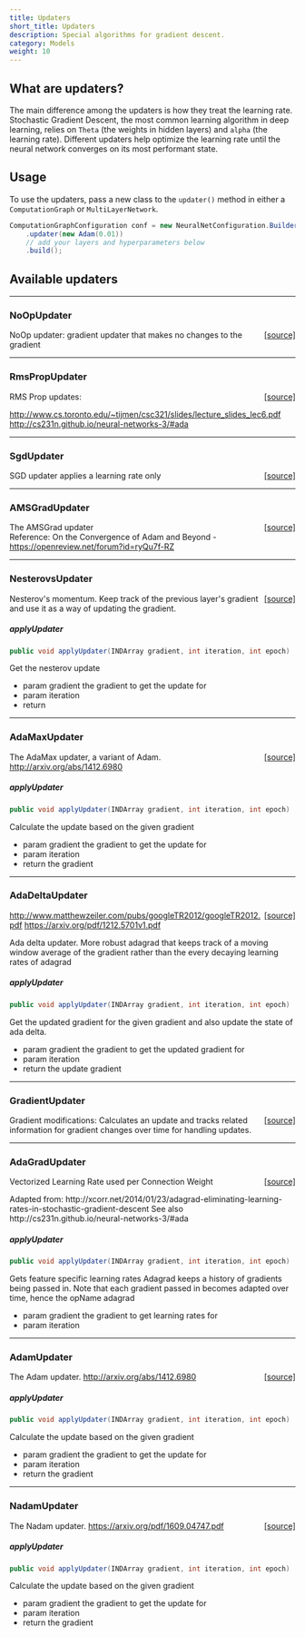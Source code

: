 ```yaml
---
title: Updaters
short_title: Updaters
description: Special algorithms for gradient descent.
category: Models
weight: 10
---
```


## What are updaters?

The main difference among the updaters is how they treat the learning rate. Stochastic Gradient Descent, the most common learning algorithm in deep learning, relies on `Theta` (the weights in hidden layers) and `alpha` (the learning rate). Different updaters help optimize the learning rate until the neural network converges on its most performant state.

## Usage

To use the updaters, pass a new class to the `updater()` method in either a `ComputationGraph` or `MultiLayerNetwork`.

```java
ComputationGraphConfiguration conf = new NeuralNetConfiguration.Builder()
    .updater(new Adam(0.01))
    // add your layers and hyperparameters below
    .build();
```

## Available updaters


---

### NoOpUpdater
<span style="float:right;"> [[source]](https://github.com/deeplearning4j/deeplearning4j/tree/master/nd4j/nd4j-backends/nd4j-api-parent/nd4j-api/src/main/java/org/nd4j/linalg/learning//NoOpUpdater.java) </span>

NoOp updater: gradient updater that makes no changes to the gradient





---

### RmsPropUpdater
<span style="float:right;"> [[source]](https://github.com/deeplearning4j/deeplearning4j/tree/master/nd4j/nd4j-backends/nd4j-api-parent/nd4j-api/src/main/java/org/nd4j/linalg/learning//RmsPropUpdater.java) </span>

RMS Prop updates:

http://www.cs.toronto.edu/~tijmen/csc321/slides/lecture_slides_lec6.pdf
http://cs231n.github.io/neural-networks-3/#ada





---

### SgdUpdater
<span style="float:right;"> [[source]](https://github.com/deeplearning4j/deeplearning4j/tree/master/nd4j/nd4j-backends/nd4j-api-parent/nd4j-api/src/main/java/org/nd4j/linalg/learning//SgdUpdater.java) </span>

SGD updater applies a learning rate only




---

### AMSGradUpdater
<span style="float:right;"> [[source]](https://github.com/deeplearning4j/deeplearning4j/tree/master/nd4j/nd4j-backends/nd4j-api-parent/nd4j-api/src/main/java/org/nd4j/linalg/learning//AMSGradUpdater.java) </span>

The AMSGrad updater<br>
Reference: On the Convergence of Adam and Beyond - https://openreview.net/forum?id=ryQu7f-RZ





---

### NesterovsUpdater
<span style="float:right;"> [[source]](https://github.com/deeplearning4j/deeplearning4j/tree/master/nd4j/nd4j-backends/nd4j-api-parent/nd4j-api/src/main/java/org/nd4j/linalg/learning//NesterovsUpdater.java) </span>

Nesterov's momentum.
Keep track of the previous layer's gradient
and use it as a way of updating the gradient.


##### applyUpdater 
```java
public void applyUpdater(INDArray gradient, int iteration, int epoch) 
```


Get the nesterov update

- param gradient  the gradient to get the update for
- param iteration
- return





---

### AdaMaxUpdater
<span style="float:right;"> [[source]](https://github.com/deeplearning4j/deeplearning4j/tree/master/nd4j/nd4j-backends/nd4j-api-parent/nd4j-api/src/main/java/org/nd4j/linalg/learning//AdaMaxUpdater.java) </span>

The AdaMax updater, a variant of Adam.
http://arxiv.org/abs/1412.6980


##### applyUpdater 
```java
public void applyUpdater(INDArray gradient, int iteration, int epoch) 
```


Calculate the update based on the given gradient

- param gradient  the gradient to get the update for
- param iteration
- return the gradient





---

### AdaDeltaUpdater
<span style="float:right;"> [[source]](https://github.com/deeplearning4j/deeplearning4j/tree/master/nd4j/nd4j-backends/nd4j-api-parent/nd4j-api/src/main/java/org/nd4j/linalg/learning//AdaDeltaUpdater.java) </span>

http://www.matthewzeiler.com/pubs/googleTR2012/googleTR2012.pdf
https://arxiv.org/pdf/1212.5701v1.pdf

Ada delta updater. More robust adagrad that keeps track of a moving window
average of the gradient rather than the every decaying learning rates of adagrad


##### applyUpdater 
```java
public void applyUpdater(INDArray gradient, int iteration, int epoch) 
```


Get the updated gradient for the given gradient
and also update the state of ada delta.

- param gradient  the gradient to get the
updated gradient for
- param iteration
- return the update gradient





---

### GradientUpdater
<span style="float:right;"> [[source]](https://github.com/deeplearning4j/deeplearning4j/tree/master/nd4j/nd4j-backends/nd4j-api-parent/nd4j-api/src/main/java/org/nd4j/linalg/learning//GradientUpdater.java) </span>

Gradient modifications: Calculates an update and tracks related information for gradient changes over time
for handling updates.





---

### AdaGradUpdater
<span style="float:right;"> [[source]](https://github.com/deeplearning4j/deeplearning4j/tree/master/nd4j/nd4j-backends/nd4j-api-parent/nd4j-api/src/main/java/org/nd4j/linalg/learning//AdaGradUpdater.java) </span>

Vectorized Learning Rate used per Connection Weight
<p/>
Adapted from: http://xcorr.net/2014/01/23/adagrad-eliminating-learning-rates-in-stochastic-gradient-descent
See also http://cs231n.github.io/neural-networks-3/#ada


##### applyUpdater 
```java
public void applyUpdater(INDArray gradient, int iteration, int epoch) 
```


Gets feature specific learning rates
Adagrad keeps a history of gradients being passed in.
Note that each gradient passed in becomes adapted over time, hence the opName adagrad

- param gradient  the gradient to get learning rates for
- param iteration





---

### AdamUpdater
<span style="float:right;"> [[source]](https://github.com/deeplearning4j/deeplearning4j/tree/master/nd4j/nd4j-backends/nd4j-api-parent/nd4j-api/src/main/java/org/nd4j/linalg/learning//AdamUpdater.java) </span>

The Adam updater.
http://arxiv.org/abs/1412.6980


##### applyUpdater 
```java
public void applyUpdater(INDArray gradient, int iteration, int epoch) 
```


Calculate the update based on the given gradient

- param gradient  the gradient to get the update for
- param iteration
- return the gradient





---

### NadamUpdater
<span style="float:right;"> [[source]](https://github.com/deeplearning4j/deeplearning4j/tree/master/nd4j/nd4j-backends/nd4j-api-parent/nd4j-api/src/main/java/org/nd4j/linalg/learning//NadamUpdater.java) </span>

The Nadam updater.
https://arxiv.org/pdf/1609.04747.pdf


##### applyUpdater 
```java
public void applyUpdater(INDArray gradient, int iteration, int epoch) 
```


Calculate the update based on the given gradient

- param gradient  the gradient to get the update for
- param iteration
- return the gradient

